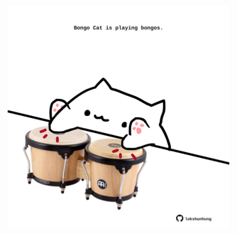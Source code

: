 <!-- built at 10/06/2024, 03:00:52 UTC -->
<p align="center">
  <img width="500" height="500" src="./ReadmeImage.svg">
</p>
